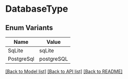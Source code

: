 # DatabaseType

## Enum Variants

| Name | Value |
|---- | -----|
| SqLite | sqLite |
| PostgreSql | postgreSQL |


[[Back to Model list]](../README.md#documentation-for-models) [[Back to API list]](../README.md#documentation-for-api-endpoints) [[Back to README]](../README.md)


